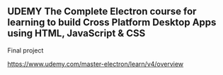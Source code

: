 ## UDEMY The Complete Electron course for learning to build Cross Platform Desktop Apps using HTML, JavaScript & CSS

Final project

https://www.udemy.com/master-electron/learn/v4/overview